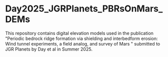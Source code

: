 # Day2025_JGRPlanets_PBRsOnMars_DEMs
This repository contains digital elevation models used in the publication "Periodic bedrock ridge formation via shielding and interbedform erosion: Wind tunnel experiments, a field analog, and survey of Mars " submitted to JGR Planets by Day et al in Summer 2025. 
